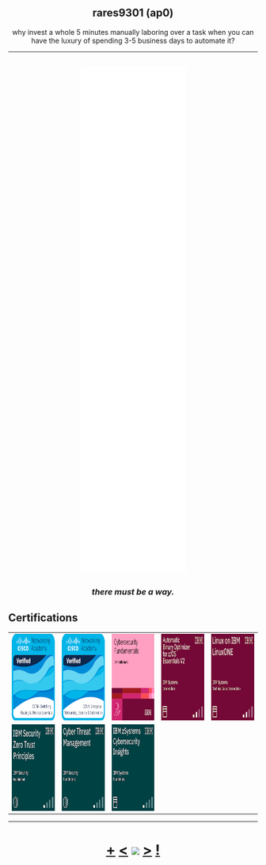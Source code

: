 <h2 align="center">rares9301 (ap0)</h1>
<p align="center">why invest a whole 5 minutes manually laboring over a task when you can have the luxury of spending 3-5 business days to automate it?</p>

<hr>
<h2 align="center"><img src="./github-metrics.svg"></h2>

<h3 align="center"><i>there must be a way.</i></h3>


<h2>Certifications</h2>
<table>
  <tr>
    <td><a href="https://www.credly.com/badges/a723a702-1904-4271-a825-023bba574ab5/public_url"><img alt="CCNA Switching, Routing, and Wireless Essentials" src="cert/ccna-switching-routing-and-wireless-essentials.1.png" width="175" height="175"/></a></td>
    <td><a href="https://www.credly.com/badges/a542855b-c749-4872-961c-2c90ee96aeec/public_url"><img alt="CCNA Enterprise Networking, Security, and Automation" src="cert/ccna-enterprise-networking-security-and-automation.png" width="175" height="175"/></a></td>
    <td><a href="https://www.credly.com/badges/dfe30b11-993e-433d-8fea-e1b9fb7c3111/public_url"><img alt="Cybersecurity Fundamentals" src="cert/cybersecurity-fundamentals.png" width="175" height="175"/></a></td>
    <td><a href="https://www.credly.com/badges/b0225e02-be40-49f5-a798-bb3a69d52e3f/public_url"><img alt="Automatic Binary Optimizer for z/OS Essentials V2" src="cert/automatic-binary-optimizer-for-z-os-essentials-v2.png" width="175" height="175"/></a></td>
    <td><a href="https://www.credly.com/badges/8d07431e-8278-47ff-92d7-164ecb6ed493/public_url"><img alt="Linux on IBM LinuxONE Technical Sales Intermediate" src="cert/linux-on-ibm-linuxone-technical-sales-intermediate.png" width="175" height="175"/></a></td>
  </tr>
  <tr>
    <td><a href="https://www.credly.com/badges/4a246dd6-13e2-465e-a27c-edd3b25de330/public_url"><img alt="IBM Security Zero Trust Principles" src="cert/ibm-security-zero-trust-principles.png" width="175" height="175"/></a></td>
    <td><a href="https://www.credly.com/badges/eb971ead-1ed5-4867-a7e5-94683d62d651/public_url"><img alt="Cyber Threat Management" src="cert/cyber-threat-management.png" width="175" height="175"/></a></td>
    <td><a href="https://www.credly.com/badges/f7000a91-47de-4511-8328-3d2f7b1bcdee/public_url"><img alt="IBM zSystems Cybersecurity Insights" src="cert/ibm-zsystems-cybersecurity-insights.png" width="175" height="175"/></a></td>
  </tr>
</table>
<hr>

<h1 align="center"> <a href="https://octo-ring.com/register">+</a> <a href="https://octo-ring.com/p/rares9301/prev"><</a> <a href="https://octo-ring.com/">
<img align="center" src="https://discord-readme-badge.vercel.app/api?id=299220016530849793"></a> <a href="https://octo-ring.com/p/rares9301/next">></a> <a href="https://octo-ring.com/p/rares9301/random">!</a>
</h1>

